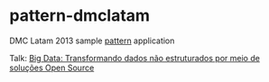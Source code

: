 pattern-dmclatam
================

DMC Latam 2013 sample [pattern](http://www.clips.ua.ac.be/pattern) application

Talk: [Big Data: Transformando dados não estruturados por meio de soluções Open Source](http://www.dmc-latam.com/)
